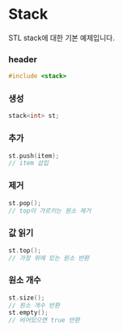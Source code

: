 # Stack
STL stack에 대한 기본 예제입니다.

### header
```cpp
#include <stack>
```

### 생성
```cpp
stack<int> st;
```

### 추가
```cpp
st.push(item);
// item 삽입
```

### 제거
```cpp
st.pop();
// top이 가르키는 원소 제거
```

### 값 읽기
```cpp
st.top();
// 가장 위에 있는 원소 반환
```

### 원소 개수
```cpp
st.size();
// 원소 개수 반환
st.empty();
// 비어있으면 true 반환
```
